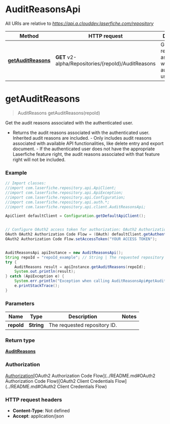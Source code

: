 # AuditReasonsApi

All URIs are relative to *https://api.a.clouddev.laserfiche.com/repository*

Method | HTTP request | Description
------------- | ------------- | -------------
[**getAuditReasons**](AuditReasonsApi.md#getAuditReasons) | **GET** v2-alpha/Repositories/{repoId}/AuditReasons | Get the audit reasons associated with the authenticated user.

<a name="getAuditReasons"></a>
# **getAuditReasons**
> AuditReasons getAuditReasons(repoId)

Get the audit reasons associated with the authenticated user.

- Returns the audit reasons associated with the authenticated user. Inherited audit reasons are included. - Only includes audit reasons associated with available API functionalities, like delete entry and export document. - If the authenticated user does not have the appropriate Laserfiche feature right, the audit reasons associated with that feature right will not be included.

### Example
```java
// Import classes:
//import com.laserfiche.repository.api.ApiClient;
//import com.laserfiche.repository.api.ApiException;
//import com.laserfiche.repository.api.Configuration;
//import com.laserfiche.repository.api.auth.*;
//import com.laserfiche.repository.api.client.AuditReasonsApi;

ApiClient defaultClient = Configuration.getDefaultApiClient();


// Configure OAuth2 access token for authorization: OAuth2 Authorization Code Flow
OAuth OAuth2 Authorization Code Flow = (OAuth) defaultClient.getAuthentication("OAuth2 Authorization Code Flow");
OAuth2 Authorization Code Flow.setAccessToken("YOUR ACCESS TOKEN");


AuditReasonsApi apiInstance = new AuditReasonsApi();
String repoId = "repoId_example"; // String | The requested repository ID.
try {
    AuditReasons result = apiInstance.getAuditReasons(repoId);
    System.out.println(result);
} catch (ApiException e) {
    System.err.println("Exception when calling AuditReasonsApi#getAuditReasons");
    e.printStackTrace();
}
```

### Parameters

Name | Type | Description  | Notes
------------- | ------------- | ------------- | -------------
 **repoId** | **String**| The requested repository ID. |

### Return type

[**AuditReasons**](AuditReasons.md)

### Authorization

[Authorization](../README.md#Authorization)[OAuth2 Authorization Code Flow](../README.md#OAuth2 Authorization Code Flow)[OAuth2 Client Credentials Flow](../README.md#OAuth2 Client Credentials Flow)

### HTTP request headers

 - **Content-Type**: Not defined
 - **Accept**: application/json

